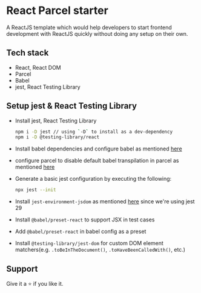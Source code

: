 # React Parcel starter

A ReactJS template which would help developers to start frontend development with ReactJS quickly without doing any setup on their own.

## Tech stack

- React, React DOM
- Parcel
- Babel
- jest, React Testing Library

## Setup jest & React Testing Library

- Install jest, React Testing Library

  ```bash
  npm i -D jest // using `-D` to install as a dev-dependency
  npm i -D @testing-library/react
  ```

- Install babel dependencies and configure babel as mentioned [here](https://jestjs.io/docs/getting-started#using-babel)
- configure parcel to disable default babel transpilation in parcel as mentioned [here](https://parceljs.org/languages/javascript/#usage-with-other-tools)
- Generate a basic jest configuration by executing the following:

  ```bash
  npx jest --init
  ```

- Install `jest-environment-jsdom` as mentioned [here](https://testing-library.com/docs/react-testing-library/setup#jest-28) since we're using jest 29
- Install `@babel/preset-react` to support JSX in test cases
- Add `@babel/preset-react` in babel config as a preset
- Install `@testing-library/jest-dom` for custom DOM element matchers(e.g. `.toBeInTheDocument()`, `.toHaveBeenCalledWith()`, etc.)

## Support

Give it a ⭐ if you like it.
